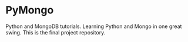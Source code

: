 # PyMongo
Python and MongoDB tutorials. Learning Python and Mongo in one great swing. This is the final project repository.
